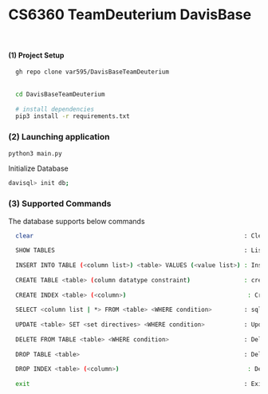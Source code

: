 # CS6360 TeamDeuterium DavisBase
<br />

#### (1) Project Setup

```bash
  gh repo clone var595/DavisBaseTeamDeuterium
  
  
  cd DavisBaseTeamDeuterium
  
  # install dependencies
  pip3 install -r requirements.txt
  ```
  
### (2) Launching application

  ```bash
  python3 main.py
  ```
  
  Initialize Database
  
  ```bash
  davisql> init db;
  ```
  
  
### (3) Supported Commands

  The database supports below commands 
  
  ```bash
    clear                                                           : Clear screen
    
    SHOW TABLES                                                     : List all tables currently in database
    
    INSERT INTO TABLE (<column list>) <table> VALUES (<value list>) : Insert data into a particular table
    
    CREATE TABLE <table> (column datatype constraint)               : create a new table in the database
    
    CREATE INDEX <table> (<column>)                                  : Create an index on a column
    
    SELECT <column list | *> FROM <table> <WHERE condition>         : sql_query_parser data from the database
    
    UPDATE <table> SET <set directives> <WHERE condition>           : Update data in the tables
    
    DELETE FROM TABLE <table> <WHERE condition>                     : Delete data from a table
    
    DROP TABLE <table>                                              : Delete table from database
    
    DROP INDEX <table> (<column>)                                    : Delete an index on a column
    
    exit                                                            : Exit Program
  ```
